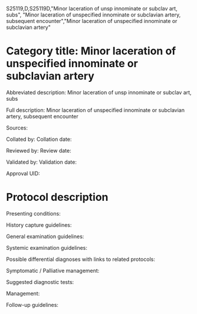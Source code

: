 S25119,D,S25119D,"Minor laceration of unsp innominate or subclav art, subs", "Minor laceration of unspecified innominate or subclavian artery, subsequent encounter","Minor laceration of unspecified innominate or subclavian artery"
# Category title: Minor laceration of unspecified innominate or subclavian artery

Abbreviated description: Minor laceration of unsp innominate or subclav art, subs

Full description: Minor laceration of unspecified innominate or subclavian artery, subsequent encounter

Sources:

Collated by:
Collation date:

Reviewed by:
Review date:

Validated by:
Validation date:

Approval UID:

# Protocol description

Presenting conditions:

History capture guidelines:

General examination guidelines:

Systemic examination guidelines:

Possible differential diagnoses with links to related protocols:

Symptomatic / Palliative management:

Suggested diagnostic tests:

Management:

Follow-up guidelines:
